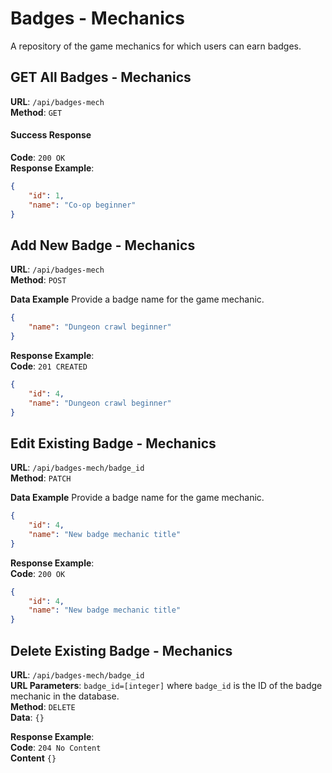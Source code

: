 # Badges - Mechanics

A repository of the game mechanics for which users can earn badges.

## GET All Badges - Mechanics
**URL**: `/api/badges-mech`  
**Method**: `GET`

#### Success Response
**Code**: `200 OK`  
**Response Example**:  
```json
{
    "id": 1,
    "name": "Co-op beginner"
}
```

## Add New Badge - Mechanics

**URL**: `/api/badges-mech`  
**Method**: `POST`

**Data Example**
Provide a badge name for the game mechanic.

```json
{
    "name": "Dungeon crawl beginner"
}
```

**Response Example**:  
**Code**: `201 CREATED`

```json
{
    "id": 4,
    "name": "Dungeon crawl beginner"
}
```

## Edit Existing Badge - Mechanics

**URL**: `/api/badges-mech/badge_id`  
**Method**: `PATCH`

**Data Example**
Provide a badge name for the game mechanic.

```json
{
    "id": 4,
    "name": "New badge mechanic title"
}
```

**Response Example**:  
**Code**: `200 OK`

```json
{
    "id": 4,
    "name": "New badge mechanic title"
}
```

## Delete Existing Badge - Mechanics

**URL**: `/api/badges-mech/badge_id`  
**URL Parameters**: `badge_id=[integer]` where `badge_id` is the ID of the badge mechanic in the database.  
**Method**: `DELETE`  
**Data**: `{}`

**Response Example**:  
**Code**: `204 No Content`  
**Content** `{}`

